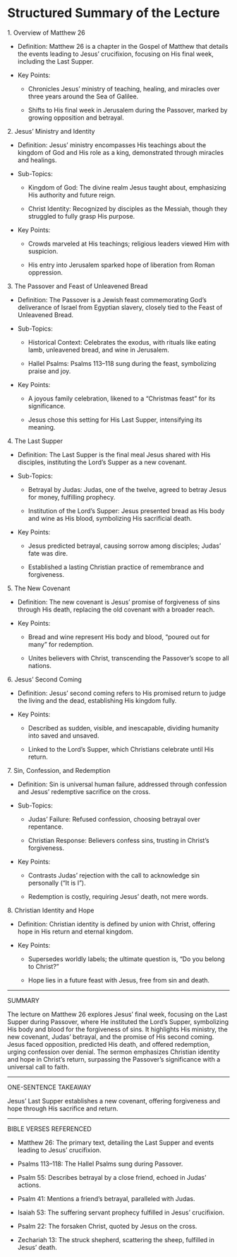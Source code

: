 # Structured Summary of the Lecture

1\. Overview of Matthew 26

- Definition: Matthew 26 is a chapter in the Gospel of Matthew that details the events leading to Jesus’ crucifixion, focusing on His final week, including the Last Supper.

- Key Points:

  - Chronicles Jesus’ ministry of teaching, healing, and miracles over three years around the Sea of Galilee.

  - Shifts to His final week in Jerusalem during the Passover, marked by growing opposition and betrayal.

2\. Jesus’ Ministry and Identity

- Definition: Jesus’ ministry encompasses His teachings about the kingdom of God and His role as a king, demonstrated through miracles and healings.

- Sub-Topics:

  - Kingdom of God: The divine realm Jesus taught about, emphasizing His authority and future reign.

  - Christ Identity: Recognized by disciples as the Messiah, though they struggled to fully grasp His purpose.

- Key Points:

  - Crowds marveled at His teachings; religious leaders viewed Him with suspicion.

  - His entry into Jerusalem sparked hope of liberation from Roman oppression.

3\. The Passover and Feast of Unleavened Bread

- Definition: The Passover is a Jewish feast commemorating God’s deliverance of Israel from Egyptian slavery, closely tied to the Feast of Unleavened Bread.

- Sub-Topics:

  - Historical Context: Celebrates the exodus, with rituals like eating lamb, unleavened bread, and wine in Jerusalem.

  - Hallel Psalms: Psalms 113–118 sung during the feast, symbolizing praise and joy.

- Key Points:

  - A joyous family celebration, likened to a “Christmas feast” for its significance.

  - Jesus chose this setting for His Last Supper, intensifying its meaning.

4\. The Last Supper

- Definition: The Last Supper is the final meal Jesus shared with His disciples, instituting the Lord’s Supper as a new covenant.

- Sub-Topics:

  - Betrayal by Judas: Judas, one of the twelve, agreed to betray Jesus for money, fulfilling prophecy.

  - Institution of the Lord’s Supper: Jesus presented bread as His body and wine as His blood, symbolizing His sacrificial death.

- Key Points:

  - Jesus predicted betrayal, causing sorrow among disciples; Judas’ fate was dire.

  - Established a lasting Christian practice of remembrance and forgiveness.

5\. The New Covenant

- Definition: The new covenant is Jesus’ promise of forgiveness of sins through His death, replacing the old covenant with a broader reach.

- Key Points:

  - Bread and wine represent His body and blood, “poured out for many” for redemption.

  - Unites believers with Christ, transcending the Passover’s scope to all nations.

6\. Jesus’ Second Coming

- Definition: Jesus’ second coming refers to His promised return to judge the living and the dead, establishing His kingdom fully.

- Key Points:

  - Described as sudden, visible, and inescapable, dividing humanity into saved and unsaved.

  - Linked to the Lord’s Supper, which Christians celebrate until His return.

7\. Sin, Confession, and Redemption

- Definition: Sin is universal human failure, addressed through confession and Jesus’ redemptive sacrifice on the cross.

- Sub-Topics:

  - Judas’ Failure: Refused confession, choosing betrayal over repentance.

  - Christian Response: Believers confess sins, trusting in Christ’s forgiveness.

- Key Points:

  - Contrasts Judas’ rejection with the call to acknowledge sin personally (“It is I”).

  - Redemption is costly, requiring Jesus’ death, not mere words.

8\. Christian Identity and Hope

- Definition: Christian identity is defined by union with Christ, offering hope in His return and eternal kingdom.

- Key Points:

  - Supersedes worldly labels; the ultimate question is, “Do you belong to Christ?”

  - Hope lies in a future feast with Jesus, free from sin and death.

___

SUMMARY

The lecture on Matthew 26 explores Jesus’ final week, focusing on the Last Supper during Passover, where He instituted the Lord’s Supper, symbolizing His body and blood for the forgiveness of sins. It highlights His ministry, the new covenant, Judas’ betrayal, and the promise of His second coming. Jesus faced opposition, predicted His death, and offered redemption, urging confession over denial. The sermon emphasizes Christian identity and hope in Christ’s return, surpassing the Passover’s significance with a universal call to faith.

___

ONE-SENTENCE TAKEAWAY

Jesus’ Last Supper establishes a new covenant, offering forgiveness and hope through His sacrifice and return.

___

BIBLE VERSES REFERENCED

- Matthew 26: The primary text, detailing the Last Supper and events leading to Jesus’ crucifixion.

- Psalms 113–118: The Hallel Psalms sung during Passover.

- Psalm 55: Describes betrayal by a close friend, echoed in Judas’ actions.

- Psalm 41: Mentions a friend’s betrayal, paralleled with Judas.

- Isaiah 53: The suffering servant prophecy fulfilled in Jesus’ crucifixion.

- Psalm 22: The forsaken Christ, quoted by Jesus on the cross.

- Zechariah 13: The struck shepherd, scattering the sheep, fulfilled in Jesus’ death.

